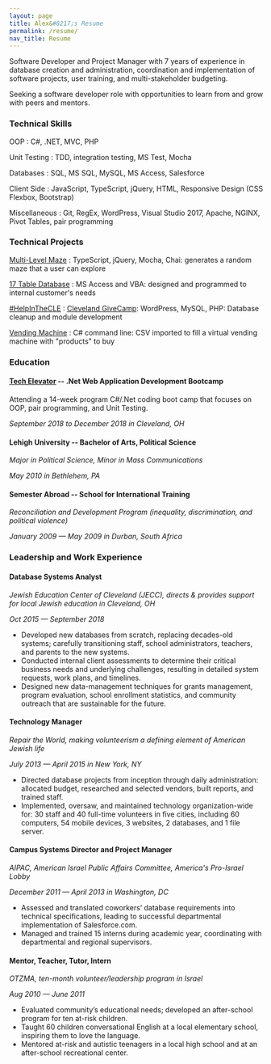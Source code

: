```yaml
---
layout: page
title: Alex&#8217;s Resume
permalink: /resume/
nav_title: Resume
---
```


Software Developer and Project Manager with 7 years of experience in database creation and administration, coordination and implementation of software projects, user training, and multi-stakeholder budgeting.

Seeking a software developer role with opportunities to learn from and grow with peers and mentors.


### Technical Skills

OOP
: C#, .NET, MVC, PHP

Unit Testing
: TDD, integration testing, MS Test, Mocha

Databases
: SQL, MS SQL, MySQL, MS Access, Salesforce

Client Side
: JavaScript, TypeScript, jQuery, HTML, Responsive Design (CSS Flexbox, Bootstrap)

Miscellaneous 
: Git, RegEx, WordPress, Visual Studio 2017, Apache, NGINX, Pivot Tables, pair programming


### Technical Projects

[Multi-Level Maze](https://alexkadis.com/maze)
: TypeScript, jQuery, Mocha, Chai: generates a random maze that a user can explore

[17 Table Database](https://alexkadis.com/resume/jecc-camp-database-layout-diagram.png)
: MS Access and VBA: designed and programmed to internal customer's needs

[\#HelpInTheCLE](https://helpinthecle.org/)
: [Cleveland GiveCamp](https://clevelandgivecamp.org/): WordPress, MySQL, PHP: Database cleanup and module development

[Vending Machine](https://github.com/alexkadis/vending-machine)
: C# command line: CSV imported to fill a virtual vending machine with "products" to buy



### Education

#### [Tech Elevator](https://www.techelevator.com/) -- .Net Web Application Development Bootcamp

Attending a 14-week program C#/.Net coding boot camp that focuses on OOP, pair programming, and Unit Testing.

*September 2018 to December 2018 in  Cleveland, OH*

#### Lehigh University -- Bachelor of Arts, Political Science

*Major in Political Science, Minor in Mass Communications*

*May 2010 in  Bethlehem, PA*

#### Semester Abroad -- School for International Training

*Reconciliation and Development Program (inequality, discrimination, and political violence)*

*January 2009 — May 2009 in Durban, South Africa*



### Leadership and Work Experience


#### Database Systems Analyst

*Jewish Education Center of Cleveland (JECC), directs & provides support for local Jewish education in Cleveland, OH*

*Oct 2015 — September 2018*

- Developed new databases from scratch, replacing decades-old systems; carefully transitioning staff, school administrators, teachers, and parents to the new systems.
- Conducted internal client assessments to determine their critical business needs and underlying challenges, resulting in detailed system requests, work plans, and timelines.
- Designed new data-management techniques for grants management, program evaluation, school enrollment statistics, and community outreach that are sustainable for the future.

#### Technology Manager

*Repair the World, making volunteerism a defining element of American Jewish life*

*July 2013 — April 2015 in New York, NY*

- Directed database projects from inception through daily administration: allocated budget, researched and selected vendors, built reports, and trained staff.
- Implemented, oversaw, and maintained technology organization-wide for: 30 staff and 40 full-time volunteers in five cities, including 60 computers, 54 mobile devices, 3 websites, 2 databases, and 1 file server.



#### Campus Systems Director and Project Manager

*AIPAC, American Israel Public Affairs Committee, America&apos;s Pro-Israel Lobby*

*December 2011 — April 2013 in Washington, DC*

- Assessed and translated coworkers’ database requirements into technical specifications, leading to successful departmental implementation of Salesforce.com.
- Managed and trained 15 interns during academic year, coordinating with departmental and regional supervisors.


#### Mentor, Teacher, Tutor, Intern

*OTZMA, ten-month volunteer/leadership program in Israel*

*Aug 2010 — June 2011*

- Evaluated community&rsquo;s educational needs; developed an after-school program for ten at-risk children.
- Taught 60 children conversational English at a local elementary school, inspiring them to love the language.
- Mentored at-risk and autistic teenagers in a local high school and at an after-school recreational center.

